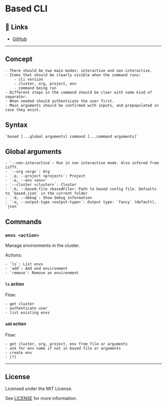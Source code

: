 # Based CLI

## 🔗 Links
- [GitHub](https://github.com/atelier-saulx/based#readme)

---

## Concept

	- There should be two main modes: interactive and non-interactive.
	- Items that should be clearly visible when the command runs:
		- cli version
		- cluster, org, project, env
		- command being run
 	- Different steps in the command should be clear with some kind of separator.
	- When needed should authenticate the user first.
	- Main arguments should be confirmed with inputs, and prepopulated in case they exist.

## Syntax

	`based [...global arguments] command [...command arguments]`

## Global arguments

	- `--non-interactive`: Run in non interactive mode. Also infered from isTTY.
	- `--org <org>`: Org
	- `-p, --project <project>`: Project
	- `-e, --env <env>`
	- `--cluster <cluster>`: Cluster
	- `-b, --based-file <basedFile>: Path to based config file. Defualts to `based.json` in the current folder
	- `-d, --debug`: Show debug information
	- `-o, --output-type <output-type>`: Output type: `fancy` (default), `json`

## Commands

### `envs <action>`

Manage environments in the cluster.

Actions:

	- `ls`: List envs
	- `add`: Add and environment
	- `remove`: Remove an environment

#### `ls` action

Flow:

	- get cluster
	- authenticate user
	- list existing envs

#### `add` action

Flow:

	- get cluster, org, project, env from file or arguments
	- ask for env name if not in based file or arguments
	- create env
	- (?)

---

## License

Licensed under the MIT License.

See [LICENSE](./LICENSE) for more information.
